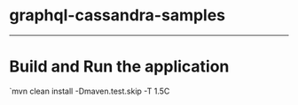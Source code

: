 # graphql-cassandra-samples


-----------------------------------------
# Build and Run the application
`mvn clean install -Dmaven.test.skip -T 1.5C

